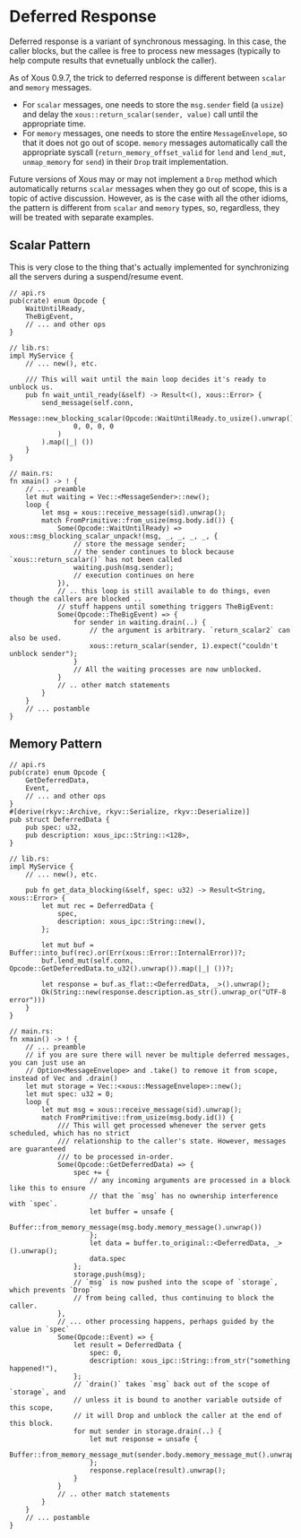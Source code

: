 # Deferred Response

Deferred response is a variant of synchronous messaging. In this case, the caller blocks, but the callee is free to process new messages (typically to help compute results that evnetually unblock the caller).

As of Xous 0.9.7, the trick to deferred response is different between `scalar` and `memory` messages.

- For `scalar` messages, one needs to store the `msg.sender` field (a `usize`) and delay the `xous::return_scalar(sender, value)` call until the appropriate time.
- For `memory` messages, one needs to store the entire `MessageEnvelope`, so that it does not go out of scope. `memory` messages automatically call the appropriate syscall (`return_memory_offset_valid` for `lend` and `lend_mut`, `unmap_memory` for `send`) in their `Drop` trait implementation.

Future versions of Xous may or may not implement a `Drop` method which automatically returns `scalar` messages when they go out of scope, this is a topic of active discussion. However, as is the case with all the other idioms, the pattern is different from `scalar` and `memory` types, so, regardless, they will be treated with separate examples.

## Scalar Pattern

This is very close to the thing that's actually implemented for synchronizing all the servers during a suspend/resume event.

```rust,noplayground,ignore
// api.rs
pub(crate) enum Opcode {
    WaitUntilReady,
    TheBigEvent,
    // ... and other ops
}
```

```rust,noplayground,ignore
// lib.rs:
impl MyService {
    // ... new(), etc.

    /// This will wait until the main loop decides it's ready to unblock us.
    pub fn wait_until_ready(&self) -> Result<(), xous::Error> {
        send_message(self.conn,
            Message::new_blocking_scalar(Opcode::WaitUntilReady.to_usize().unwrap()),
                0, 0, 0, 0
            )
        ).map(|_| ())
    }
}
```

```rust,noplayground,ignore
// main.rs:
fn xmain() -> ! {
    // ... preamble
    let mut waiting = Vec::<MessageSender>::new();
    loop {
        let msg = xous::receive_message(sid).unwrap();
        match FromPrimitive::from_usize(msg.body.id()) {
            Some(Opcode::WaitUntilReady) => xous::msg_blocking_scalar_unpack!(msg, _, _, _, _, {
                // store the message sender;
                // the sender continues to block because `xous::return_scalar()` has not been called
                waiting.push(msg.sender);
                // execution continues on here
            }),
            // .. this loop is still available to do things, even though the callers are blocked ..
            // stuff happens until something triggers TheBigEvent:
            Some(Opcode::TheBigEvent) => {
                for sender in waiting.drain(..) {
                    // the argument is arbitrary. `return_scalar2` can also be used.
                    xous::return_scalar(sender, 1).expect("couldn't unblock sender");
                }
                // All the waiting processes are now unblocked.
            }
            // .. other match statements
        }
    }
    // ... postamble
}
```

## Memory Pattern

```rust,noplayground,ignore
// api.rs
pub(crate) enum Opcode {
    GetDeferredData,
    Event,
    // ... and other ops
}
#[derive(rkyv::Archive, rkyv::Serialize, rkyv::Deserialize)]
pub struct DeferredData {
    pub spec: u32,
    pub description: xous_ipc::String::<128>,
}
```

```rust,noplayground,ignore
// lib.rs:
impl MyService {
    // ... new(), etc.

    pub fn get_data_blocking(&self, spec: u32) -> Result<String, xous::Error> {
        let mut rec = DeferredData {
            spec,
            description: xous_ipc::String::new(),
        };

        let mut buf = Buffer::into_buf(rec).or(Err(xous::Error::InternalError))?;
        buf.lend_mut(self.conn, Opcode::GetDeferredData.to_u32().unwrap()).map(|_| ())?;

        let response = buf.as_flat::<DeferredData, _>().unwrap();
        Ok(String::new(response.description.as_str().unwrap_or("UTF-8 error")))
    }
}
```

```rust,noplayground,ignore
// main.rs:
fn xmain() -> ! {
    // ... preamble
    // if you are sure there will never be multiple deferred messages, you can just use an
    // Option<MessageEnvelope> and .take() to remove it from scope, instead of Vec and .drain()
    let mut storage = Vec::<xous::MessageEnvelope>::new();
    let mut spec: u32 = 0;
    loop {
        let mut msg = xous::receive_message(sid).unwrap();
        match FromPrimitive::from_usize(msg.body.id()) {
            /// This will get processed whenever the server gets scheduled, which has no strict
            /// relationship to the caller's state. However, messages are guaranteed
            /// to be processed in-order.
            Some(Opcode::GetDeferredData) => {
                spec += {
                    // any incoming arguments are processed in a block like this to ensure
                    // that the `msg` has no ownership interference with `spec`.
                    let buffer = unsafe {
                        Buffer::from_memory_message(msg.body.memory_message().unwrap())
                    };
                    let data = buffer.to_original::<DeferredData, _>().unwrap();
                    data.spec
                };
                storage.push(msg);
                // `msg` is now pushed into the scope of `storage`, which prevents `Drop`
                // from being called, thus continuing to block the caller.
            },
            // ... other processing happens, perhaps guided by the value in `spec`
            Some(Opcode::Event) => {
                let result = DeferredData {
                    spec: 0,
                    description: xous_ipc::String::from_str("something happened!"),
                };
                // `drain()` takes `msg` back out of the scope of `storage`, and
                // unless it is bound to another variable outside of this scope,
                // it will Drop and unblock the caller at the end of this block.
                for mut sender in storage.drain(..) {
                    let mut response = unsafe {
                        Buffer::from_memory_message_mut(sender.body.memory_message_mut().unwrap())
                    };
                    response.replace(result).unwrap();
                }
            }
            // .. other match statements
        }
    }
    // ... postamble
}
```
